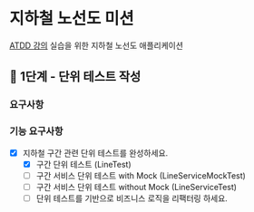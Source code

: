 # 지하철 노선도 미션
[ATDD 강의](https://edu.nextstep.camp/c/R89PYi5H) 실습을 위한 지하철 노선도 애플리케이션

## 🚀 1단계 - 단위 테스트 작성

### 요구사항

### 기능 요구사항
- [x] 지하철 구간 관련 단위 테스트를 완성하세요.
    - [x] 구간 단위 테스트 (LineTest)
    - [ ] 구간 서비스 단위 테스트 with Mock (LineServiceMockTest)
    - [ ] 구간 서비스 단위 테스트 without Mock (LineServiceTest)
    - [ ] 단위 테스트를 기반으로 비즈니스 로직을 리팩터링 하세요.